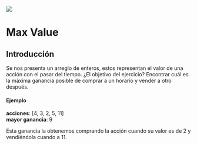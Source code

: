 

<p >
        <img src='https://static.wixstatic.com/media/85087f_0d84cbeaeb824fca8f7ff18d7c9eaafd~mv2.png/v1/fill/w_160,h_30,al_c,q_85,usm_0.66_1.00_0.01/Logo_completo_Color_1PNG.webp' </img>
</p>

# Max Value
## Introducción
Se nos presenta un arreglo de enteros, estos representan el valor de una acción con el pasar del tiempo. ¿El objetivo del ejercicio? Encontrar cuál es la máxima ganancia posible de comprar a un horario y vender a otro después.


#### Ejemplo
**acciones**: [4, 3, 2, 5, 11]   
**mayor ganancia**: 9   

Esta ganancia la obtenemos comprando la acción cuando su valor es de 2 y vendiéndola cuando a 11.
